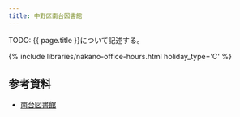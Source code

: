 ```yaml
---
title: 中野区南台図書館
---
```


TODO: {{ page.title }}について記述する。

{% include libraries/nakano-office-hours.html holiday_type='C' %}

## 参考資料

* [南台図書館](https://www3.city.tokyo-nakano.lg.jp/TOSHO/introduction/KAN04.html)
